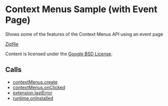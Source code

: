 
Context Menus Sample (with Event Page)
=======

Shows some of the features of the Context Menus API using an event page

[Zipfile](http://developer.chrome.com/extensions/examples/api/contextMenus/event_page.zip)

Content is licensed under the [Google BSD License](https://developers.google.com/open-source/licenses/bsd).

Calls
-----

* [contextMenus.create](https://developer.chrome.com/extensions/contextMenus#method-create)
* [contextMenus.onClicked](https://developer.chrome.com/extensions/contextMenus#event-onClicked)
* [extension.lastError](https://developer.chrome.com/extensions/extension#property-lastError)
* [runtime.onInstalled](https://developer.chrome.com/extensions/runtime#event-onInstalled)